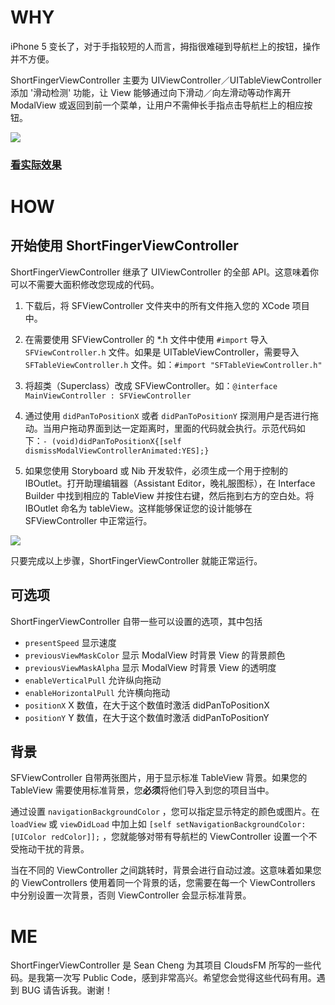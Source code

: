 # WHY

iPhone 5 变长了，对于手指较短的人而言，拇指很难碰到导航栏上的按钮，操作并不方便。

ShortFingerViewController 主要为 UIViewController／UITableViewController 添加 '滑动检测' 功能，让 View 能够通过向下滑动／向左滑动等动作离开 ModalView 或返回到前一个菜单，让用户不需伸长手指点击导航栏上的相应按钮。

![](d.pr/i/farj+)

### [看实际效果](http://d.pr/v/7g15)

# HOW
## 开始使用 ShortFingerViewController
ShortFingerViewController 继承了 UIViewController 的全部 API。这意味着你可以不需要大面积修改您现成的代码。

1. 下载后，将 SFViewController 文件夹中的所有文件拖入您的 XCode 项目中。

2. 在需要使用 SFViewController 的 *.h 文件中使用 `#import` 导入 `SFViewController.h` 文件。如果是 UITableViewController，需要导入 `SFTableViewController.h` 文件。如：`#import "SFTableViewController.h"`

3. 将超类（Superclass）改成 SFViewController。如：`@interface MainViewController : SFViewController`

4. 通过使用 `didPanToPositionX` 或者 `didPanToPositionY` 探测用户是否进行拖动。当用户拖动界面到达一定距离时，里面的代码就会执行。示范代码如下：`- (void)didPanToPositionX{[self dismissModalViewControllerAnimated:YES];}`

5. 如果您使用 Storyboard 或 Nib 开发软件，必须生成一个用于控制的 IBOutlet。打开助理编辑器（Assistant Editor，晚礼服图标），在 Interface Builder 中找到相应的 TableView 并按住右键，然后拖到右方的空白处。将 IBOutlet 命名为 tableView。这样能够保证您的设计能够在 SFViewController 中正常运行。

![](http://d.pr/i/hz4W+)

只要完成以上步骤，ShortFingerViewController 就能正常运行。

## 可选项

ShortFingerViewController 自带一些可以设置的选项，其中包括

- `presentSpeed` 显示速度
- `previousViewMaskColor` 显示 ModalView 时背景 View 的背景颜色 
- `previousViewMaskAlpha` 显示 ModalView 时背景 View 的透明度
- `enableVerticalPull` 允许纵向拖动
- `enableHorizontalPull` 允许横向拖动
- `positionX` X 数值，在大于这个数值时激活 didPanToPositionX
- `positionY` Y 数值，在大于这个数值时激活 didPanToPositionY

## 背景

SFViewController 自带两张图片，用于显示标准 TableView 背景。如果您的 TableView 需要使用标准背景，您**必须**将他们导入到您的项目当中。

通过设置 `navigationBackgroundColor` ，您可以指定显示特定的颜色或图片。在 `loadView` 或 `viewDidLoad` 中加上如 `[self setNavigationBackgroundColor:[UIColor redColor]];` ，您就能够对带有导航栏的 ViewController 设置一个不受拖动干扰的背景。

当在不同的 ViewController 之间跳转时，背景会进行自动过渡。这意味着如果您的 ViewControllers 使用着同一个背景的话，您需要在每一个 ViewControllers 中分别设置一次背景，否则 ViewController 会显示标准背景。

# ME

ShortFingerViewController 是 Sean Cheng 为其项目 CloudsFM 所写的一些代码。是我第一次写 Public Code，感到非常高兴。希望您会觉得这些代码有用。遇到 BUG 请告诉我。谢谢！